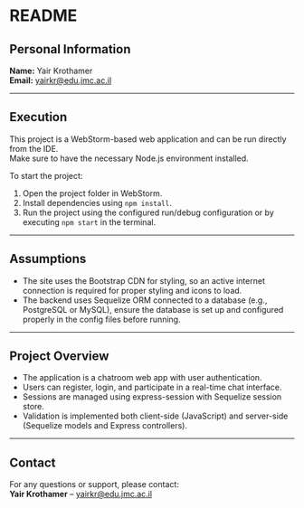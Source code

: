 # README

## Personal Information
**Name:** Yair Krothamer  
**Email:** yairkr@edu.jmc.ac.il

---

## Execution
This project is a WebStorm-based web application and can be run directly from the IDE.  
Make sure to have the necessary Node.js environment installed.

To start the project:
1. Open the project folder in WebStorm.
2. Install dependencies using `npm install`.
3. Run the project using the configured run/debug configuration or by executing `npm start` in the terminal.

---

## Assumptions
- The site uses the Bootstrap CDN for styling, so an active internet connection is required for proper styling and icons to load.
- The backend uses Sequelize ORM connected to a database (e.g., PostgreSQL or MySQL), ensure the database is set up and configured properly in the config files before running.

---

## Project Overview
- The application is a chatroom web app with user authentication.
- Users can register, login, and participate in a real-time chat interface.
- Sessions are managed using express-session with Sequelize session store.
- Validation is implemented both client-side (JavaScript) and server-side (Sequelize models and Express controllers).

---

## Contact
For any questions or support, please contact:  
**Yair Krothamer** – yairkr@edu.jmc.ac.il  
